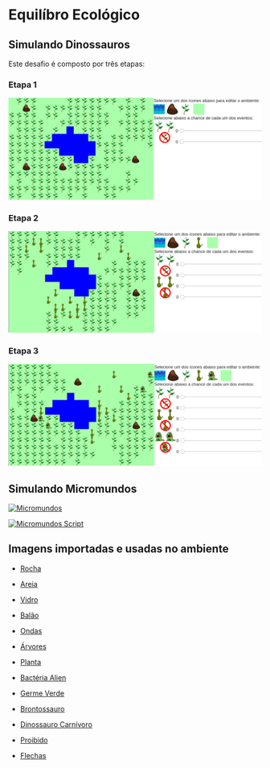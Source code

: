 # Equilíbro Ecológico

## Simulando Dinossauros

Este desafio é composto por três etapas:

### Etapa 1

[![Etapa1](images/ecology1.png)](harena/dccs/playground/presenter.html?source=energy/ecology1)

### Etapa 2

[![Etapa2](images/ecology2.png)](harena/dccs/playground/presenter.html?source=energy/ecology2)

### Etapa 3

[![Etapa3](images/ecology3.png)](harena/dccs/playground/presenter.html?source=energy/ecology3)

## Simulando Micromundos

[![Micromundos](../micromundos/images/microworlds-slider.png)](../micromundos/harena/scripts/playground/editor.html?source=cell/microworld-sliders&mode=no-script-no-hide)

[![Micromundos Script](../micromundos/images/microworlds-script.png)](../micromundos/harena/scripts/playground/editor.html?source=cell/microworld-scripts)

## Imagens importadas e usadas no ambiente

* [Rocha](https://pixabay.com/vectors/rocks-stones-mining-soil-pebbles-155635/)
* [Areia](https://pixabay.com/vectors/template-pattern-seamless-blue-1099298/)
* [Vidro](https://pixabay.com/vectors/ball-balls-glass-glow-glowing-1293319/)
* [Balão](https://pixabay.com/vectors/balloon-blue-shiny-helium-happy-25734/)

* [Ondas](https://pixabay.com/vectors/blue-water-pattern-sea-tide-waves-309761/)

* [Árvores](https://pixabay.com/vectors/tree-environment-ecology-nature-146748/)
* [Planta](https://pixabay.com/vectors/sapling-plant-growing-seedling-154734/)

* [Bactéria Alien](https://pixabay.com/vectors/virus-alien-health-bug-medical-312665/)
* [Germe Verde](https://pixabay.com/vectors/germ-virus-bacteria-infection-308922/)

* [Brontossauro](https://pixabay.com/vectors/brontosaurus-dinosaurs-extinct-37797/)
* [Dinossauro Carnívoro](https://pixabay.com/vectors/cartoon-comic-dino-dinosaur-green-1299393/)

* [Proibido](https://pixabay.com/vectors/no-symbol-prohibition-sign-39767/)
* [Flechas](https://pixabay.com/vectors/arrow-direction-turn-set-left-36877/)